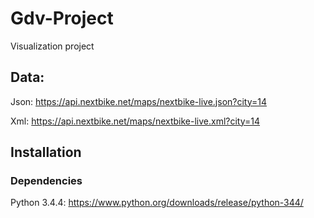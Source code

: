 # Gdv-Project
Visualization project

## Data:
Json: https://api.nextbike.net/maps/nextbike-live.json?city=14

Xml: https://api.nextbike.net/maps/nextbike-live.xml?city=14


## Installation


### Dependencies

Python 3.4.4: https://www.python.org/downloads/release/python-344/
